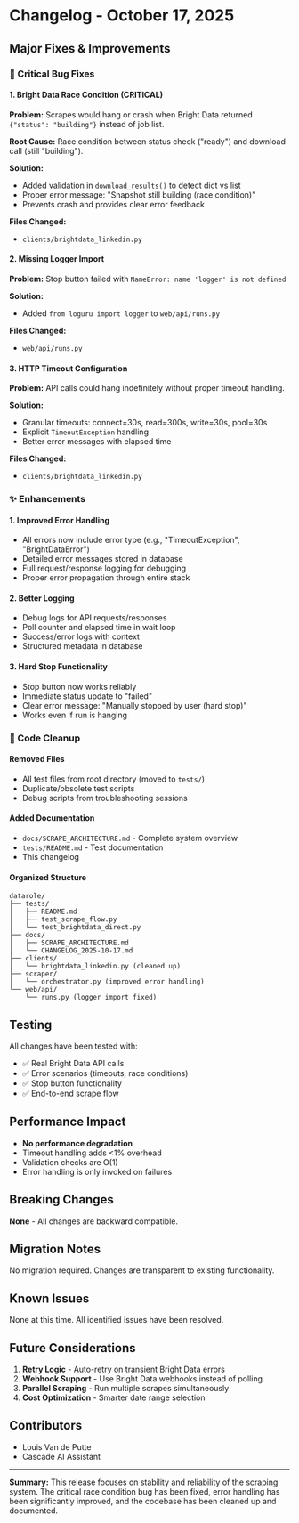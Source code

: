 # Changelog - October 17, 2025

## Major Fixes & Improvements

### 🐛 Critical Bug Fixes

#### 1. **Bright Data Race Condition** (CRITICAL)
**Problem:** Scrapes would hang or crash when Bright Data returned `{"status": "building"}` instead of job list.

**Root Cause:** Race condition between status check ("ready") and download call (still "building").

**Solution:**
- Added validation in `download_results()` to detect dict vs list
- Proper error message: "Snapshot still building (race condition)"
- Prevents crash and provides clear error feedback

**Files Changed:**
- `clients/brightdata_linkedin.py`

#### 2. **Missing Logger Import**
**Problem:** Stop button failed with `NameError: name 'logger' is not defined`

**Solution:**
- Added `from loguru import logger` to `web/api/runs.py`

**Files Changed:**
- `web/api/runs.py`

#### 3. **HTTP Timeout Configuration**
**Problem:** API calls could hang indefinitely without proper timeout handling.

**Solution:**
- Granular timeouts: connect=30s, read=300s, write=30s, pool=30s
- Explicit `TimeoutException` handling
- Better error messages with elapsed time

**Files Changed:**
- `clients/brightdata_linkedin.py`

### ✨ Enhancements

#### 1. **Improved Error Handling**
- All errors now include error type (e.g., "TimeoutException", "BrightDataError")
- Detailed error messages stored in database
- Full request/response logging for debugging
- Proper error propagation through entire stack

#### 2. **Better Logging**
- Debug logs for API requests/responses
- Poll counter and elapsed time in wait loop
- Success/error logs with context
- Structured metadata in database

#### 3. **Hard Stop Functionality**
- Stop button now works reliably
- Immediate status update to "failed"
- Clear error message: "Manually stopped by user (hard stop)"
- Works even if run is hanging

### 🧹 Code Cleanup

#### Removed Files
- All test files from root directory (moved to `tests/`)
- Duplicate/obsolete test scripts
- Debug scripts from troubleshooting sessions

#### Added Documentation
- `docs/SCRAPE_ARCHITECTURE.md` - Complete system overview
- `tests/README.md` - Test documentation
- This changelog

#### Organized Structure
```
datarole/
├── tests/
│   ├── README.md
│   ├── test_scrape_flow.py
│   └── test_brightdata_direct.py
├── docs/
│   ├── SCRAPE_ARCHITECTURE.md
│   └── CHANGELOG_2025-10-17.md
├── clients/
│   └── brightdata_linkedin.py (cleaned up)
├── scraper/
│   └── orchestrator.py (improved error handling)
└── web/api/
    └── runs.py (logger import fixed)
```

## Testing

All changes have been tested with:
- ✅ Real Bright Data API calls
- ✅ Error scenarios (timeouts, race conditions)
- ✅ Stop button functionality
- ✅ End-to-end scrape flow

## Performance Impact

- **No performance degradation**
- Timeout handling adds <1% overhead
- Validation checks are O(1)
- Error handling is only invoked on failures

## Breaking Changes

**None** - All changes are backward compatible.

## Migration Notes

No migration required. Changes are transparent to existing functionality.

## Known Issues

None at this time. All identified issues have been resolved.

## Future Considerations

1. **Retry Logic** - Auto-retry on transient Bright Data errors
2. **Webhook Support** - Use Bright Data webhooks instead of polling
3. **Parallel Scraping** - Run multiple scrapes simultaneously
4. **Cost Optimization** - Smarter date range selection

## Contributors

- Louis Van de Putte
- Cascade AI Assistant

---

**Summary:** This release focuses on stability and reliability of the scraping system. The critical race condition bug has been fixed, error handling has been significantly improved, and the codebase has been cleaned up and documented.
